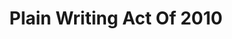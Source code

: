 ---
# This topic lives at
# https://digital.gov/topics/plain-writing-act-of-2010

# Topic Title
title: "Plain Writing Act Of 2010"

# description — keep it short and clear
summary: ""

# Weight
weight: 1

# For more information on managing topics,
# see https://github.com/GSA/digitalgov.gov/wiki/topics
---